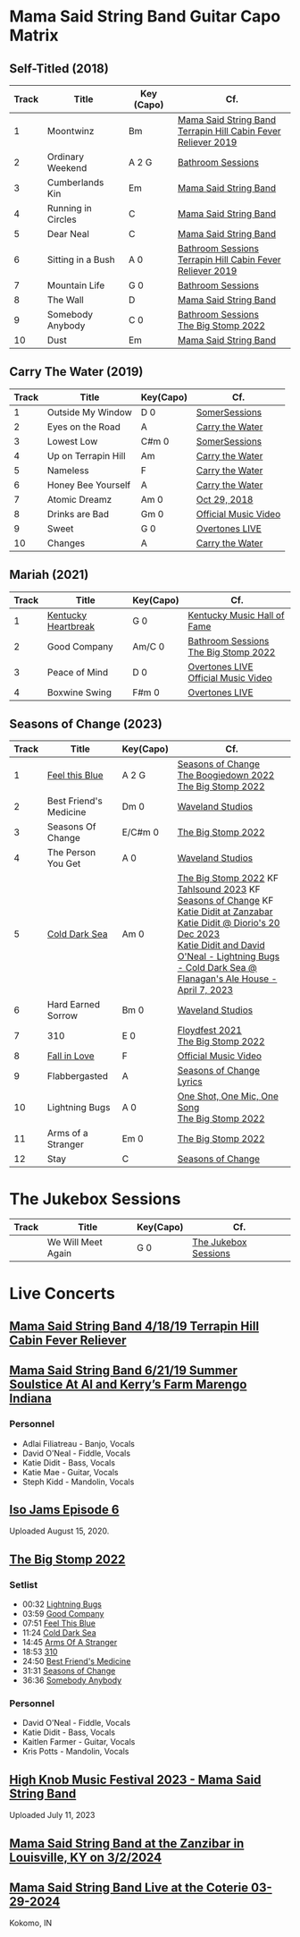 # Mama Said String Band Guitar Capo Matrix

## Self-Titled (2018)

| Track | Title | Key (Capo) | Cf. |
| --- | --- | --- | --- |
| 1<a name="moontwinz"></a> | Moontwinz | Bm | [Mama Said String Band](https://www.youtube.com/watch?v=ndogokgLZEg)<br>[Terrapin Hill Cabin Fever Reliever 2019](https://www.youtube.com/watch?v=4iY_saeoUbA&t=576s) |
| 2<a name="ordinaryweekend"></a> | Ordinary Weekend | A 2 G | [Bathroom Sessions](https://www.youtube.com/watch?v=jt8fKzSneX8) |
| 3<a name="cumberlandskin"></a> | Cumberlands Kin | Em | [Mama Said String Band](https://www.youtube.com/watch?v=F875qrh9-sg) |
| 4<a name="runningincircles"></a> | Running in Circles | C | [Mama Said String Band](https://www.youtube.com/watch?v=q2PVO4D_0Q8) |
| 5<a name="dearneal"></a> | Dear Neal | C | [Mama Said String Band](https://www.youtube.com/watch?v=o76NuPsZtiM) |
| 6<a name="sittinginabush"></a> | Sitting in a Bush | A 0 | [Bathroom Sessions](https://www.youtube.com/watch?v=uVwy5KYYC3c)<br>[Terrapin Hill Cabin Fever Reliever 2019](https://www.youtube.com/watch?v=4iY_saeoUbA&t=206s) |
| 7<a name="mountainlife"></a> | Mountain Life | G 0 | [Bathroom Sessions](https://www.youtube.com/watch?v=XpO7aGv2rA0) |
| 8<a name="thewall"></a> | The Wall | D | [Mama Said String Band](https://www.youtube.com/watch?v=OdQQRAaOmxA) |
| 9<a name="somebodyanybody"></a> | Somebody Anybody | C 0 | [Bathroom Sessions](https://www.youtube.com/watch?v=X5FVCec5Jc8)<br>[The Big Stomp 2022](https://www.youtube.com/watch?v=NGMYoMtF3q0&t=2196s) |
| 10<a name="dust"></a> | Dust | Em | [Mama Said String Band](https://www.youtube.com/watch?v=DkfL1m8xe78) |

## Carry The Water (2019)

| Track | Title | Key(Capo) | Cf. |
| --- | --- | --- | --- |
| 1<a name="outsidemywindow"></a> | Outside My Window | D 0 | [SomerSessions](https://www.youtube.com/watch?v=Yx8IALIzmQ0) |
| 2<a name="eyesontheroad"></a> | Eyes on the Road | A | [Carry the Water](https://www.youtube.com/watch?v=qEvF4L6Wp-A) |
| 3<a name="lowestlow"></a> | Lowest Low | C#m 0 | [SomerSessions](https://www.youtube.com/watch?v=0PtewjU1oZA) |
| 4<a name="uponterrapinhill"></a> | Up on Terrapin Hill | Am | [Carry the Water](https://www.youtube.com/watch?v=R_KKl2GU6eo) |
| 5<a name="nameless"></a> | Nameless | F  | [Carry the Water](https://www.youtube.com/watch?v=-JTKERZciR4) |
| 6<a name="honeybeeyourself"></a> | Honey Bee Yourself | A | [Carry the Water](https://www.youtube.com/watch?v=fRqfcLPClr4) |
| 7<a name="atomicdreamz"></a> | Atomic Dreamz | Am 0 | [Oct 29, 2018](https://www.youtube.com/watch?v=bd3R2XH4HLM) |
| 8<a name="drinksarebad"></a> | Drinks are Bad | Gm 0 | [Official Music Video](https://www.youtube.com/watch?v=tbHXvDKRV3U) |
| 9<a name="sweet"></a> | Sweet | G 0 | [Overtones LIVE](https://www.youtube.com/watch?v=zy8FoAtleLs) |
| 10<a name="changes"></a> | Changes | A | [Carry the Water](https://www.youtube.com/watch?v=7JhQ1mraBGQ) |

## Mariah (2021)

| Track | Title | Key(Capo) | Cf. |
| --- | --- | --- | --- |
| 1<a name="kentuckyheartbreak"></a> | [Kentucky Heartbreak](lyrics/KentuckyHeartbreak.md)  | G 0 | [Kentucky Music Hall of Fame](https://www.youtube.com/watch?v=zBBNXiwILyM) |
| 2<a name="goodcompany"></a> | Good Company | Am/C 0  | [Bathroom Sessions](https://www.youtube.com/watch?v=nG1v1APGR0Y)<br>[The Big Stomp 2022](https://www.youtube.com/watch?v=NGMYoMtF3q0&t=239s) |
| 3<a name="peaceofmind"></a> | Peace of Mind | D 0 | [Overtones LIVE](https://www.youtube.com/watch?v=--rrUmy3__k)<br>[Official Music Video](https://www.youtube.com/watch?v=MmH4DhDKpLw) |
| 4<a name="boxwineswing"></a> | Boxwine Swing | F#m 0 | [Overtones LIVE](https://www.youtube.com/watch?v=f1YTQgHs5NU) |

## Seasons of Change (2023)

| Track | Title | Key(Capo) | Cf. |
| --- | --- | --- | --- |
| 1<a name="feelthisblue"></a> | [Feel this Blue](lyrics/FeelThisBlue.md) | A 2 G | [Seasons of Change](https://www.youtube.com/watch?v=9PB-YTRKaYc)<br>[The Boogiedown 2022](https://www.youtube.com/watch?v=BOQ7bYgzM24)<br>[The Big Stomp 2022](https://www.youtube.com/watch?v=NGMYoMtF3q0&t=471s)|
| 2<a name="bestfriendsmedicine"></a> | Best Friend's Medicine | Dm 0 | [Waveland Studios](https://www.youtube.com/watch?v=Lr1WfGgH1Lw) |
| 3<a name="seasonsofchange"></a> | Seasons Of Change | E/C#m 0 | [The Big Stomp 2022](https://www.youtube.com/watch?v=NGMYoMtF3q0&t=1891s) |
| 4<a name="thepersonyouget"></a> | The Person You Get | A 0 | [Waveland Studios](https://www.youtube.com/watch?v=rZFE8oVkeK0) |
| 5<a name="colddarksea"></a> | [Cold Dark Sea](lyrics/ColdDarkSea.md)<br> | Am 0 | [The Big Stomp 2022](https://www.youtube.com/watch?v=NGMYoMtF3q0&t=684s) KF<br>[Tahlsound 2023](https://www.youtube.com/watch?v=8fwsfSM-S-k) KF<br>[Seasons of Change](https://www.youtube.com/watch?v=ZMz0-q6krcE) KF<br>[Katie Didit at Zanzabar ](https://www.youtube.com/watch?v=CMwSCUsRyz8)<br>[Katie Didit @ Diorio's 20 Dec 2023](https://www.youtube.com/watch?v=fvPow0pCdIk)<br>[Katie Didit and David O'Neal - Lightning Bugs - Cold Dark Sea @ Flanagan's Ale House - April 7, 2023](https://www.youtube.com/watch?v=RfKaMDNfsas&t=227s) |
| 6<a name="hardearnedsorrow"></a> | Hard Earned Sorrow | Bm 0 | [Waveland Studios](https://www.youtube.com/watch?v=crVGpG257kI) |
| 7<a name="310"></a> | 310 | E 0 | [Floydfest 2021](https://www.youtube.com/watch?v=iqEkTLLSkGY)<br>[The Big Stomp 2022](https://www.youtube.com/watch?v=NGMYoMtF3q0&t=1133s) |
| 8<a name="fallinlove"></a> | [Fall in Love](lyrics/FallInLove.md) | F | [Official Music Video](https://www.youtube.com/watch?v=a7-NrQq9GF4) |
| 9<a name="flabbergasted"></a> | Flabbergasted | A | [Seasons of Change](https://www.youtube.com/watch?v=gHXTqLP6Ed4)<br>[Lyrics](lyrics/SeasonsOfChange.md) |
| 10<a name="lightningbugs"></a> | Lightning Bugs | A 0 | [One Shot, One Mic, One Song](https://www.youtube.com/watch?v=AjQkDFlnC8w)<br>[The Big Stomp 2022](https://www.youtube.com/watch?v=NGMYoMtF3q0&t=32s) |
| 11<a name="armsofastranger"></a> | Arms of a Stranger | Em 0 | [The Big Stomp 2022](https://www.youtube.com/watch?v=NGMYoMtF3q0&t=885s) |
| 12<a name="stay"></a> | Stay | C | [Seasons of Change](https://www.youtube.com/watch?v=lf9KucPc7S8) |

# The Jukebox Sessions

| Track | Title | Key(Capo) | Cf. |
| --- | --- | --- | --- |
| <a name="wewillmeetagain"></a> | We Will Meet Again | G 0 | [The Jukebox Sessions](https://www.youtube.com/watch?v=6oodWlIcLa4) |


# Live Concerts

## [Mama Said String Band 4/18/19 Terrapin Hill Cabin Fever Reliever](https://www.youtube.com/watch?v=4iY_saeoUbA)

## [Mama Said String Band 6/21/19 Summer Soulstice At Al and Kerry’s Farm Marengo Indiana](https://youtu.be/Hj1KxekqYsE?si=AEvdAu2xkowSMKws)

### Personnel

- Adlai Filiatreau - Banjo, Vocals 
- David O’Neal - Fiddle, Vocals 
- Katie Didit - Bass, Vocals 
- Katie Mae - Guitar, Vocals 
- Steph Kidd - Mandolin, Vocals


## [Iso Jams Episode 6](https://www.youtube.com/watch?v=7n3C2eJRuu4)
Uploaded August 15, 2020.


## [The Big Stomp 2022](https://youtu.be/NGMYoMtF3q0?si=U3yJhsdmquR4Eavf)

### Setlist
- 00:32 [Lightning Bugs](#lightningbugs)
- 03:59 [Good Company](#goodcompany)
- 07:51 [Feel This Blue](#feelthisblue)
- 11:24 [Cold Dark Sea](#colddarksea)
- 14:45 [Arms Of A Stranger](#armsofastranger)
- 18:53 [310](#310)
- 24:50 [Best Friend's Medicine](#bestfriendsmedicine)
- 31:31 [Seasons of Change](#seasonsofchange)
- 36:36 [Somebody Anybody](#somebodyanybody)

### Personnel
- David O’Neal - Fiddle, Vocals 
- Katie Didit - Bass, Vocals 
- Kaitlen Farmer - Guitar, Vocals
- Kris Potts - Mandolin, Vocals

## [High Knob Music Festival 2023 - Mama Said String Band](https://youtu.be/LgGkLLcbXUA?si=b77hNtCVOpZDj7_8)
Uploaded July 11, 2023

## [Mama Said String Band at the Zanzibar in Louisville, KY on 3/2/2024](https://youtu.be/GPBQ8qsp01k?si=jIP8p72JeRbUNQ5c)

## [Mama Said String Band Live at the Coterie 03-29-2024](https://youtu.be/xfdcITG9QI4?si=73VYGDXIzZsKDBl_)
Kokomo, IN
